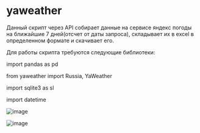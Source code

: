 # yaweather

Данный скрипт через API собирает данные на сервисе яндекс погоды на ближайшие 7 дней(отсчет от даты запроса), складывает их в excel в определенном формате и скачивает его.

Для работы скрипта требуются следующие библиотеки:

import pandas as pd

from yaweather import Russia, YaWeather

import sqlite3 as sl

import datetime

![image](https://user-images.githubusercontent.com/111370737/193848050-63d413c6-6a98-4c4d-96e9-ad232f9829ad.png)

![image](https://user-images.githubusercontent.com/111370737/193848817-e78875ad-96b5-4b36-b651-1e79144d87de.png)
